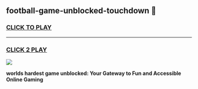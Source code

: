 
## football-game-unblocked-touchdown 👋
<h3>
<a href="https://premium.freeplayer.one?title=football-game-unblocked-touchdown&ref=14F">CLICK TO PLAY</a></h3>
<hr>

<h3>
<a href="https://premium.freeplayer.one?title=football-game-unblocked-touchdown&ref=14F">CLICK 2 PLAY</a>
  
</h3>

<a href="https://premium.freeplayer.one?title=football-game-unblocked-touchdown&ref=12F/"><img src="https://clearcache.store/games.png"></a>


**worlds hardest game unblocked: Your Gateway to Fun and Accessible Online Gaming**

